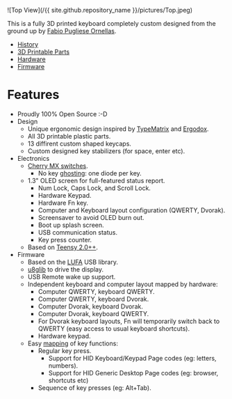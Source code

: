 ![Top View](/{{ site.github.repository_name }}/pictures/Top.jpeg)

This is a fully 3D printed keyboard completely custom designed from the ground up by [Fabio Pugliese Ornellas](https://github.com/fornellas).

- [History](history.html)
- [3D Printable Parts](design.html)
- [Hardware](hardware.html)
- [Firmware](firmware.html)

# Features

- Proudly 100% Open Source :-D
- Design
  - Unique ergonomic design inspired by [TypeMatrix](http://typematrix.com/) and [Ergodox](https://www.ergodox.io/).
  - All 3D printable plastic parts.
  - 13 diffirent custom shaped keycaps.
  - Custom designed key stabilizers (for space, enter etc).
- Electronics
  - [Cherry MX switches](http://cherryamericas.com/product/mx-series-2/).
    - No key [ghosting](http://blog.komar.be/how-to-make-a-keyboard-the-matrix/): one diode per key.
  - 1.3" OLED screen for full-featured status report.
    - Num Lock, Caps Lock, and Scroll Lock.
    - Hardware Keypad.
    - Hardware Fn key.
    - Computer and Keyboard layout configuration (QWERTY, Dvorak).
    - Screensaver to avoid OLED burn out.
    - Boot up splash screen.
    - USB communication status.
    - Key press counter.
  - Based on [Teensy 2.0++](https://www.pjrc.com/store/teensypp.html).
- Firmware
  - Based on the [LUFA](http://www.fourwalledcubicle.com/LUFA.php) USB library.
  - [u8glib](https://github.com/olikraus/u8glib) to drive the display.
  - USB Remote wake up support.
  - Independent keyboard and computer layout mapped by hardware:
    - Computer QWERTY, keyboard QWERTY.
    - Computer QWERTY, keyboard Dvorak.
    - Computer Dvorak, keyboard Dvorak.
    - Computer Dvorak, keyboard QWERTY.
    - For Dvorak keyboard layouts, Fn will temporarily switch back to QWERTY (easy access to usual keyboard shortcuts).
    - Hardware keypad.
  - Easy [mapping](https://github.com/fornellas/3d_printed_keyboard/blob/master/Keymap.c#L63) of key functions:
    - Regular key press.
      - Support for HID Keyboard/Keypad Page codes (eg: letters, numbers).
      - Support for HID Generic Desktop Page codes (eg: browser, shortcuts etc)
    - Sequence of key presses (eg: Alt+Tab).